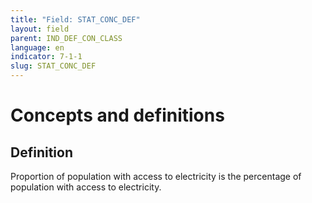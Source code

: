 ```yaml
---
title: "Field: STAT_CONC_DEF"
layout: field
parent: IND_DEF_CON_CLASS
language: en
indicator: 7-1-1
slug: STAT_CONC_DEF
---
```

# Concepts and definitions

## Definition

Proportion of population with access to electricity is the percentage of population with access to electricity.